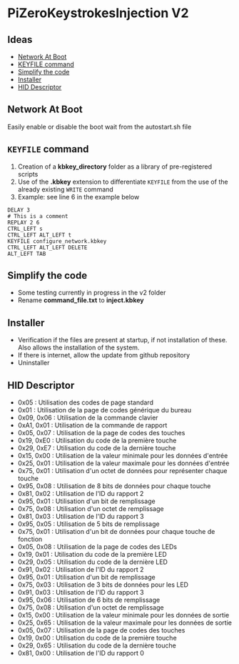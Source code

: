 # PiZeroKeystrokesInjection V2

## Ideas

- [Network At Boot](#network-at-boot)
- [KEYFILE command](#keyfile-command)
- [Simplify the code](#simplify-the-code)
- [Installer](#installer)
- [HID Descriptor](#hid-descriptor)


## Network At Boot
Easily enable or disable the boot wait from the autostart.sh file

## `KEYFILE` command
1. Creation of a **kbkey_directory** folder as a library of pre-registered scripts
2. Use of the **.kbkey** extension to differentiate `KEYFILE` from the use of the already existing `WRITE` command
3. Example: see line 6 in the example below
```code
DELAY 3
# This is a comment
REPLAY 2 6
CTRL_LEFT s
CTRL_LEFT ALT_LEFT t
KEYFILE configure_network.kbkey
CTRL_LEFT ALT_LEFT DELETE
ALT_LEFT TAB
```

## Simplify the code
- Some testing currently in progress in the v2 folder
- Rename **command_file.txt** to **inject.kbkey**

## Installer
- Verification if the files are present at startup, if not installation of these. Also allows the installation of the system.
- If there is internet, allow the update from github repository
- Uninstaller

## HID Descriptor
- 0x05 : Utilisation des codes de page standard
- 0x01 : Utilisation de la page de codes générique du bureau
- 0x09, 0x06 : Utilisation de la commande clavier
- 0xA1, 0x01 : Utilisation de la commande de rapport
- 0x05, 0x07 : Utilisation de la page de codes des touches
- 0x19, 0xE0 : Utilisation du code de la première touche
- 0x29, 0xE7 : Utilisation du code de la dernière touche
- 0x15, 0x00 : Utilisation de la valeur minimale pour les données d'entrée
- 0x25, 0x01 : Utilisation de la valeur maximale pour les données d'entrée
- 0x75, 0x01 : Utilisation d'un octet de données pour représenter chaque touche
- 0x95, 0x08 : Utilisation de 8 bits de données pour chaque touche
- 0x81, 0x02 : Utilisation de l'ID du rapport 2
- 0x95, 0x01 : Utilisation d'un bit de remplissage
- 0x75, 0x08 : Utilisation d'un octet de remplissage
- 0x81, 0x03 : Utilisation de l'ID du rapport 3
- 0x95, 0x05 : Utilisation de 5 bits de remplissage
- 0x75, 0x01 : Utilisation d'un bit de données pour chaque touche de fonction
- 0x05, 0x08 : Utilisation de la page de codes des LEDs
- 0x19, 0x01 : Utilisation du code de la première LED
- 0x29, 0x05 : Utilisation du code de la dernière LED
- 0x91, 0x02 : Utilisation de l'ID du rapport 2
- 0x95, 0x01 : Utilisation d'un bit de remplissage
- 0x75, 0x03 : Utilisation de 3 bits de données pour les LED
- 0x91, 0x03 : Utilisation de l'ID du rapport 3
- 0x95, 0x06 : Utilisation de 6 bits de remplissage
- 0x75, 0x08 : Utilisation d'un octet de remplissage
- 0x15, 0x00 : Utilisation de la valeur minimale pour les données de sortie
- 0x25, 0x65 : Utilisation de la valeur maximale pour les données de sortie
- 0x05, 0x07 : Utilisation de la page de codes des touches
- 0x19, 0x00 : Utilisation du code de la première touche
- 0x29, 0x65 : Utilisation du code de la dernière touche
- 0x81, 0x00 : Utilisation de l'ID du rapport 0